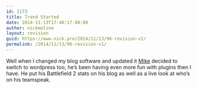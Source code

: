 ```yaml
---
id: 1173
title: Trend Started
date: 2014-11-13T17:40:17-08:00
author: nickmoline
layout: revision
guid: https://www.nick.pro/2014/11/13/96-revision-v1/
permalink: /2014/11/13/96-revision-v1/
---
```

Well when I changed my blog software and updated it <a target="_blank" title="Goosite.net" href="http://mike.johnson.pro/">Mike</a> decided to switch to wordpress too, he&#8217;s been having even more fun with plugins then I have. He put his Battlefield 2 stats on his blog as well as a live look at who&#8217;s on his teamspeak.